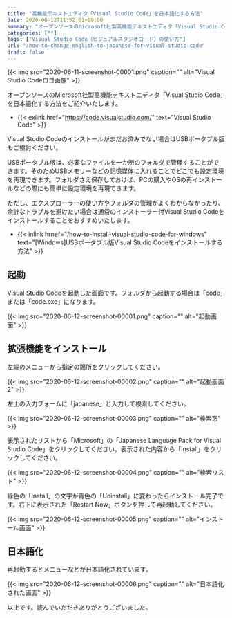 ```yaml
---
title: "高機能テキストエディタ「Visual Studio Code」を日本語化する方法"
date: 2020-06-12T11:52:01+09:00
summary: "オープンソースのMicrosoft社製高機能テキストエディタ「Visual Studio Code」を日本語化する方法をご紹介いたします。"
categories: [""]
tags: ["Visual Studio Code（ビジュアルスタジオコード）の使い方"]
url: "/how-to-change-english-to-japanese-for-visual-studio-code"
draft: false
---
```


{{< img src="2020-06-11-screenshot-00001.png" caption="" alt="Visual Studio Codeロゴ画像" >}}

オープンソースのMicrosoft社製高機能テキストエディタ「Visual Studio Code」を日本語化する方法をご紹介いたします。

- {{< exlink href="https://code.visualstudio.com/" text="Visual Studio Code" >}}

Visual Studio Codeのインストールがまだお済みでない場合はUSBポータブル版もご検討ください。

USBポータブル版は、必要なファイルを一か所のフォルダで管理することができます。そのためUSBメモリーなどの記憶媒体に入れることでどこでも設定環境を再現できます。フォルダさえ保存しておけば、PCの購入やOSの再インストールなどの際にも簡単に設定環境を再現できます。

ただし、エクスプローラーの使い方やフォルダの管理がよくわからなかったり、余計なトラブルを避けたい場合は通常のインストーラー付Visual Studio Codeをインストールすることをおすすめいたします。

- {{< inlink hrnef="/how-to-install-visual-studio-code-for-windows" text="[Windows]USBボータブル版Visual Studio Codeをインストールする方法" >}}

## 起動

Visual Studio Codeを起動した画面です。フォルダから起動する場合は「code」または「code.exe」になります。

{{< img src="2020-06-12-screenshot-00001.png" caption="" alt="起動画面" >}}

## 拡張機能をインストール

左端のメニューから指定の箇所をクリックしてください。

{{< img src="2020-06-12-screenshot-00002.png" caption="" alt="起動画面2" >}}

左上の入力フォームに「japanese」と入力して検索してください。

{{< img src="2020-06-12-screenshot-00003.png" caption="" alt="検索窓" >}}

表示されたリストから「Microsoft」の「Japanese Language Pack for Visual Studio Code」をクリックしてください。表示された内容から「Install」をクリックしてください。

{{< img src="2020-06-12-screenshot-00004.png" caption="" alt="検索リスト" >}}

緑色の「Install」の文字が青色の「Uninstall」に変わったらインストール完了です。右下に表示された「Restart Now」ボタンを押して再起動してください。

{{< img src="2020-06-12-screenshot-00005.png" caption="" alt="インストール画面" >}}

## 日本語化

再起動するとメニューなどが日本語化されています。

{{< img src="2020-06-12-screenshot-00006.png" caption="" alt="日本語化された画面" >}}

以上です。読んでいただきありがとうございました。

